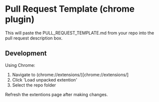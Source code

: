 # Pull Request Template (chrome plugin)

This will paste the PULL_REQUEST_TEMPLATE.md from your repo into the pull request description box.

## Development
Using Chrome:
1. Navigate to (chrome://extensions/)[chrome://extensions/]
2. Click 'Load unpacked extention'
3. Select the repo folder

Refresh the extentions page after making changes.


